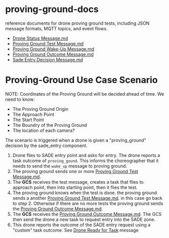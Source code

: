 # proving-ground-docs
reference documents for drone proving ground tests, including JSON message formats, MQTT topics, and event flows.

- [Drone Status Message.md](/Drone%20Status%20Message.md)
- [Proving Ground Test Message.md](Proving%20Ground%20Test%20Message.md)
- [Proving Ground Wake-Up Message.md](Proving%20Ground%20Wake-Up%20Message.md)
- [Proving Ground Outcome Message.md](Proving%20Ground%20Wake-Up%20Message.md)
- [Sade Entry Decision Message.md](Sade%20Entry%20Decision%20Message.md)

# Proving-Ground Use Case Scenario

NOTE: Coordinates of the Proving Ground will be decided ahead of time. We need to know:
- The Proving Ground Origin
- The Approach Point
- The Start Point
- The Boundry of the Proving Ground
- The location of each camera?

The scenario is triggered when a drone is given a "proving_ground" decision by the sade_entry component.
1. Drone flies to SADE entry point and asks for entry. The drone reports a task outcome of `proving_gound`. This informs the choreographer that it needs to send the `wake_up` message to proving ground.
2. The proving ground sends one or more [Proving Ground Test Message.md](Proving%20Ground%20Test%20Message.md).
3. The **GCS** receives the test message, creates a task that flies to approach point, then into starting point, then it flies the test.
4. The proving ground knows when the test is done. the proving ground sends a another [Proving Ground Test Message.md](Proving%20Ground%20Test%20Message.md). in this case go back to step 2. Otherwise if there are no more tests the proving ground sends the [Proving Ground Outcome Message.md](Proving%20Ground%20Outcome%20Message.md).
5. The **GCS** receives the [Proving Ground Outcome Message.md](Proving%20Ground%20Outcome%20Message.md). The GCS then send the drone a new task to request entry into the SADE zone.
6. This drone reports the outcome of the SADE entry request using a "custom" task outcome. See [Drone Ready for Task](https://github.com/DroneResponse/Onboarding/blob/main/topics.md#task-drone-ready-for-task) message

